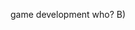 game development who? B)
<!---
whosLofe/whosLofe is a ✨ special ✨ repository because its `README.md` (this file) appears on your GitHub profile.
You can click the Preview link to take a look at your changes.
--->

